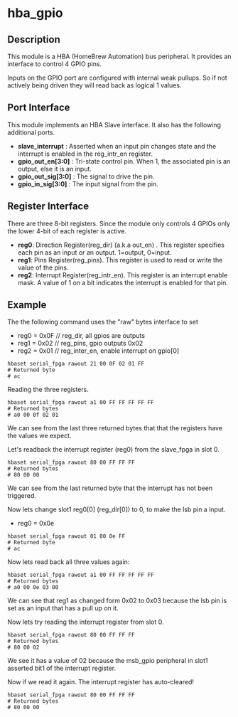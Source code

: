 # hba_gpio

## Description

This module is a HBA (HomeBrew Automation) bus peripheral.
It provides an interface to control 4 GPIO pins.

Inputs on the GPIO port are configured with internal
weak pullups.  So if not actively being driven they
will read back as logical 1 values.

## Port Interface

This module implements an HBA Slave interface.
It also has the following additional ports.

* __slave_interrupt__ : Asserted when an input pin changes state
and the interrupt is enabled in the reg_intr_en register.
* __gpio_out_en[3:0]__ : Tri-state control pin. When 1, the associated
pin is an output, else it is an input.
* __gpio_out_sig[3:0]__ : The signal to drive the pin.
* __gpio_in_sig[3:0]__ : The input signal from the pin.

## Register Interface

There are three 8-bit registers. Since the module only controls 4 GPIOs
only the lower 4-bit of each register is active.

* __reg0__: Direction Register(reg_dir) (a.k.a out_en) . This register
  specifies each pin as an input or an output.  1=output, 0=input.
* __reg1__: Pins Register(reg_pins).  This register is used to read or
  write the value of the pins.
* __reg2__: Interrupt Register(reg_intr_en).  This register is an
  interrupt enable mask.  A value of 1 on a bit indicates the interrupt
  is enabled for that pin.

## Example

The the following command uses the "raw" bytes interface to set
* reg0 = 0x0F   // reg_dir, all gpios are outputs
* reg1 = 0x02   // reg_pins, gpio outputs 0x02
* reg2 = 0x01   // reg_inter_en, enable interrupt on gpio[0]

```
hbaset serial_fpga rawout 21 00 0F 02 01 FF
# Returned byte
# ac
```

Reading the three registers.

```
hbaset serial_fpga rawout a1 00 FF FF FF FF FF
# Returned bytes
# a0 00 0f 02 01
```

We can see from the last three returned bytes that 
that the registers have the values we expect.

Let's readback the interrupt register (reg0) from the
slave_fpga in slot 0.

```
hbaset serial_fpga rawout 80 00 FF FF FF
# Returned bytes
# 80 00 00
```

We can see from the last returned byte that the interrupt has
not been triggered.

Now lets change slot1 reg0[0] (reg_dir[0]) to 0, to make the lsb pin a input.
* reg0 = 0x0e

```
hbaset serial_fpga rawout 01 00 0e FF
# Returned byte
# ac
```

Now lets read back all three values again:

```
hbaset serial_fpga rawout a1 00 FF FF FF FF FF
# Returned bytes
# a0 00 0e 03 00
```

We can see that reg1 as changed form 0x02 to 0x03 because
the lsb pin is set as an input that has a pull up on it.

Now lets try reading the interrupt register from slot 0.

```
hbaset serial_fpga rawout 80 00 FF FF FF
# Returned bytes
# 80 00 02
```

We see it has a value of 02 because the msb_gpio peripheral
in slot1 asserted bit1 of the interrupt register.

Now if we read it again.  The interrupt register has
auto-cleared!

```
hbaset serial_fpga rawout 80 00 FF FF FF
# Returned bytes
# 80 00 00
```




